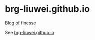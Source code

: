 brg-liuwei.github.io
====================

Blog of finesse

See [brg-liuwei.github.io][myurl]

[myurl]: http://brg-liuwei.github.io
